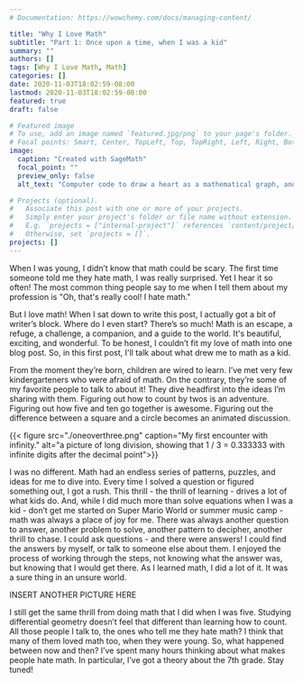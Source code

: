 ```yaml
---
# Documentation: https://wowchemy.com/docs/managing-content/

title: "Why I Love Math"
subtitle: "Part 1: Once upon a time, when I was a kid"
summary: ""
authors: []
tags: [Why I Love Math, Math]
categories: []
date: 2020-11-03T18:02:59-08:00
lastmod: 2020-11-03T18:02:59-08:00
featured: true
draft: false

# Featured image
# To use, add an image named `featured.jpg/png` to your page's folder.
# Focal points: Smart, Center, TopLeft, Top, TopRight, Left, Right, BottomLeft, Bottom, BottomRight.
image:
  caption: "Created with SageMath" 
  focal_point: ""
  preview_only: false
  alt_text: "Computer code to draw a heart as a mathematical graph, and the graph generated by that code." 

# Projects (optional).
#   Associate this post with one or more of your projects.
#   Simply enter your project's folder or file name without extension.
#   E.g. `projects = ["internal-project"]` references `content/project/deep-learning/index.md`.
#   Otherwise, set `projects = []`.
projects: []
---
```

When I was young, I didn’t know that math could be scary. The first time someone told me they hate math, I was really surprised. Yet I hear it so often! The most common thing people say to me when I tell them about my profession is "Oh, that's really cool! I hate math."

But I love math! When I sat down to write this post, I actually got a bit of writer’s block. Where do I even start? There’s so much! Math is an escape, a refuge, a challenge, a companion, and a guide to the world. It's beautiful, exciting, and wonderful. To be honest, I couldn’t fit my love of math into one blog post. So, in this first post, I'll talk about what drew me to math as a kid.

From the moment they’re born, children are wired to learn. I’ve met very few kindergarteners who were afraid of math. On the contrary, they’re some of my favorite people to talk to about it! They dive headfirst into the ideas I’m sharing with them. Figuring out how to count by twos is an adventure. Figuring out how five and ten go together is awesome. Figuring out the difference between a square and a circle becomes an animated discussion.


{{< figure src="./oneoverthree.png" caption="My first encounter with infinity." alt="a picture of long division, showing that 1 / 3 = 0.333333 with infinite digits after the decimal point">}}

I was no different. Math had an endless series of patterns, puzzles, and ideas for me to dive into. Every time I solved a question or figured something out, I got a rush. This thrill - the thrill of learning - drives a lot of what kids do. And, while I did much more than solve equations when I was a kid - don’t get me started on Super Mario World or summer music camp - math was always a place of joy for me. There was always another question to answer, another problem to solve, another pattern to decipher, another thrill to chase. I could ask questions - and there were answers! I could find the answers by myself, or talk to someone else about them. I enjoyed the process of working through the steps, not knowing what the answer was, but knowing that I would get there. As I learned math, I did a lot of it. It was a sure thing in an unsure world. 

INSERT ANOTHER PICTURE HERE

I still get the same thrill from doing math that I did when I was five. Studying differential geometry doesn’t feel that different than learning how to count. All those people I talk to, the ones who tell me they hate math? I think that many of them loved math too, when they were young. So, what happened between now and then? I’ve spent many hours thinking about what makes people hate math. In particular, I’ve got a theory about the 7th grade. Stay tuned! 
